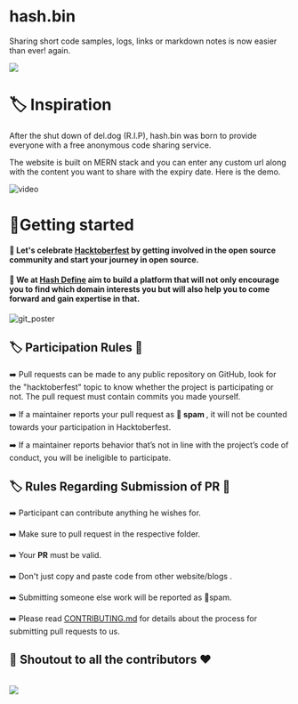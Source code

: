 # hash.bin

Sharing short code samples, logs, links or markdown notes is now easier than ever! again.

<img src="https://forthebadge.com/images/badges/built-with-love.svg">

# :label: Inspiration
After the shut down of del.dog (R.I.P), hash.bin was born to provide everyone with a free anonymous code sharing service.

The website is built on MERN stack and you can enter any custom url along with the content you want to share with the expiry date. Here is the demo. 

![video](https://user-images.githubusercontent.com/78612380/152390291-13ebf757-cc9c-4670-bf65-a32cbd89408c.gif)
<br />




<!-- <p align="center">
  <a><img src="https://qph.fs.quoracdn.net/main-qimg-82b7314fe96c4a2d8f3088207a4afd8d" alt="define" width="500"></a>
  <br>
  <br> -->



<!-- <p align="center">
  <a><img src="https://qph.fs.quoracdn.net/main-qimg-82b7314fe96c4a2d8f3088207a4afd8d" alt="define" width="500"></a>
  <br>
  <br> -->
  
# 🌟Getting started

#### :dart: Let's celebrate [Hacktoberfest](https://hacktoberfest.com/) by getting involved in the open source community and start your journey in open source.
#### :dart: We at   [Hash Define](https://hashdefinebpit.netlify.app) aim to build a platform that will not only encourage you to find which domain interests you but will also help you to come forward and gain expertise in that.


<p align="center">
  <!-- <img src="https://i.ibb.co/NxXxwHX/define-logo.jpg" alt="define-logo" border="0"></a> -->
  
![git_poster](https://github.com/RyBhrdwj/hash.bin/assets/95015767/7ed3dd41-b767-4402-8b33-a970ba048544)

</p>
    

## :label: Participation Rules 📝

➡️ Pull requests can be made to any public repository on GitHub, look for the "hacktoberfest" topic to know whether the project is participating or not. The pull request must contain commits you made yourself. 

➡️ If a maintainer reports your pull request as 🔴<b> spam </b>, it will not be counted towards your participation in Hacktoberfest.

➡️ If a maintainer reports behavior that’s not in line with the project’s code of conduct, you will be ineligible to participate.


##  :label:  Rules Regarding Submission of PR :bookmark:
➡️ Participant can contribute anything he wishes for.

➡️ Make sure to pull request in the respective folder. 

➡️ Your <b>PR</b> must be valid.

➡️ Don't just copy and paste code from other website/blogs .

➡️ Submitting someone else work will be reported as 🔴spam.

➡️ Please read [CONTRIBUTING.md](/CONTRIBUTING.md) for details about the process for submitting pull requests to us.

 ## 	:game_die: Shoutout to all the contributors ❤️
 
<br />
<a href="https://github.com/hash-define-organization/hash.bin/contributors">
  <img src="https://contrib.rocks/image?repo=hash-define-organization/hash.bin" />
</a>
